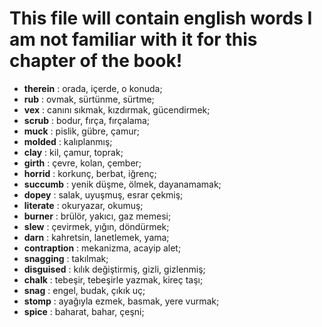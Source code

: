 # This file will contain english words I am not familiar with it for this chapter of the book!
 
 - **therein** : orada, içerde, o konuda;
 - **rub** : ovmak, sürtünme, sürtme;
 - **vex** : canını sıkmak, kızdırmak, gücendirmek;
 - **scrub** : bodur, fırça, fırçalama;
 - **muck** : pislik, gübre, çamur;
 - **molded** : kalıplanmış;
 - **clay** : kil, çamur, toprak;
 - **girth** : çevre, kolan, çember;
 - **horrid** : korkunç, berbat, iğrenç;
 - **succumb** : yenik düşme, ölmek, dayanamamak;
 - **dopey** : salak, uyuşmuş, esrar çekmiş;
 - **literate** : okuryazar, okumuş;
 - **burner** : brülör, yakıcı, gaz memesi; 
 - **slew** : çevirmek, yığın, döndürmek;
 - **darn** : kahretsin, lanetlemek, yama;
 - **contraption** : mekanizma, acayip alet;
 - **snagging** : takılmak;
 - **disguised** : kılık değiştirmiş, gizli, gizlenmiş;
 - **chalk** : tebeşir, tebeşirle yazmak, kireç taşı;
 - **snag** : engel, budak, çıkık uç;
 - **stomp** : ayağıyla ezmek, basmak, yere vurmak;
 - **spice** : baharat, bahar, çeşni;